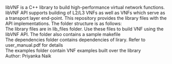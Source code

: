 libVNF is a C++ library to build high-performance virtual network functions. libVNF API supports building of L2/L3 VNFs as well as VNFs which serve as a transport layer end-point.
This repository provides the library files with the API implementations.
The folder structure is as follows:  
The library files are in lib_files folder. Use these files to build VNF using the libVNF API. The folder also contains a sample makefile  
The dependencies folder contains dependencies of lirary. Refer to user_manual.pdf for details  
The examples folder contain VNF examples built over the library  
Author: Priyanka Naik
